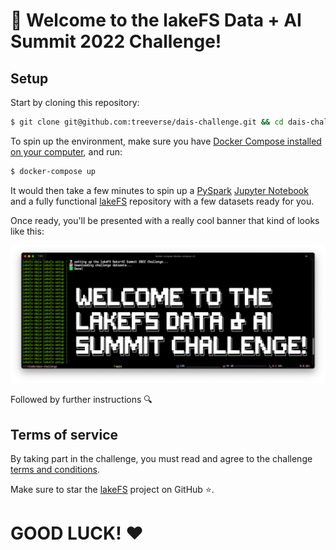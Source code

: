 # 💫 Welcome to the lakeFS Data + AI Summit 2022 Challenge!

## Setup

Start by cloning this repository:

```bash
$ git clone git@github.com:treeverse/dais-challenge.git && cd dais-challenge
```

To spin up the environment, make sure you have [Docker Compose installed on your computer](https://docs.docker.com/compose/install/), and run:
```bash
$ docker-compose up
```

It would then take a few minutes to spin up a [PySpark](https://spark.apache.org/docs/latest/api/python/) [Jupyter Notebook](https://jupyter.org/) and a fully functional [lakeFS](https://lakefs.io/) repository with a few datasets ready for you.

Once ready, you'll be presented with a really cool banner that kind of looks like this:

![WELCOME TO THE DATA + AI SUMMIT LAKEFS CHALLENGE](./welcome.png)

Followed by further instructions 🔍

## Terms of service

By taking part in the challenge, you must read and agree to the challenge [terms and conditions](https://lakefs.io/terms-of-use/).

Make sure to star the [lakeFS](https://github.com/treeverse/lakeFS) project on GitHub ⭐.


# GOOD LUCK! ❤️
